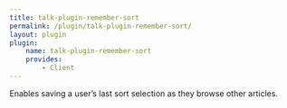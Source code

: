 ```yaml
---
title: talk-plugin-remember-sort
permalink: /plugin/talk-plugin-remember-sort/
layout: plugin
plugin:
    name: talk-plugin-remember-sort
    provides:
        - Client
---
```


Enables saving a user’s last sort selection as they browse other articles.